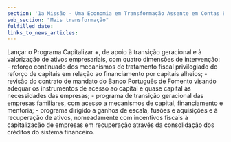 ```yaml
---
section: '1a Missão - Uma Economia em Transformação Assente em Contas Equilibradas'
sub_section: "Mais transformação"
fulfilled_date:
links_to_news_articles:
---
```


Lançar o Programa Capitalizar +, de apoio à transição geracional e à valorização de ativos empresariais, com quatro dimensões de intervenção: - reforço continuado dos mecanismos de tratamento fiscal privilegiado do reforço de capitais em relação ao financiamento por capitais alheios; - revisão do contrato de mandato do Banco Português de Fomento visando adequar os instrumentos de acesso ao capital e quase capital às necessidades das empresas; - programa de transição geracional das empresas familiares, com acesso a mecanismos de capital, financiamento e mentoria; - programa dirigido a ganhos de escala, fusões e aquisições e à recuperação de ativos, nomeadamente com incentivos fiscais à capitalização de empresas em recuperação através da consolidação dos créditos do sistema financeiro.